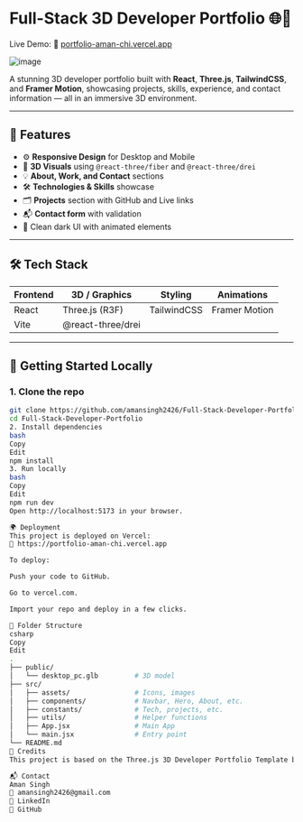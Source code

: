 # Full-Stack 3D Developer Portfolio 🌐🚀

Live Demo: 🔗 [portfolio-aman-chi.vercel.app](https://portfolio-aman-chi.vercel.app)


![image](https://github.com/user-attachments/assets/efbea771-ee57-4fe7-af9f-e42290364af7)


A stunning 3D developer portfolio built with **React**, **Three.js**, **TailwindCSS**, and **Framer Motion**, showcasing projects, skills, experience, and contact information — all in an immersive 3D environment.



---

## 📸 Features

- ⚙️ **Responsive Design** for Desktop and Mobile
- 🧠 **3D Visuals** using `@react-three/fiber` and `@react-three/drei`
- 💡 **About, Work, and Contact** sections
- 🛠️ **Technologies & Skills** showcase
- 🗂️ **Projects** section with GitHub and Live links
- 📬 **Contact form** with validation
- 🎨 Clean dark UI with animated elements

---

## 🛠️ Tech Stack

| Frontend  | 3D / Graphics       | Styling      | Animations     |
|-----------|---------------------|--------------|----------------|
| React     | Three.js (R3F)      | TailwindCSS  | Framer Motion  |
| Vite      | @react-three/drei   |              |                |

---

## 🚀 Getting Started Locally

### 1. Clone the repo

```bash
git clone https://github.com/amansingh2426/Full-Stack-Developer-Portfolio.git
cd Full-Stack-Developer-Portfolio
2. Install dependencies
bash
Copy
Edit
npm install
3. Run locally
bash
Copy
Edit
npm run dev
Open http://localhost:5173 in your browser.

🌍 Deployment
This project is deployed on Vercel:
🔗 https://portfolio-aman-chi.vercel.app

To deploy:

Push your code to GitHub.

Go to vercel.com.

Import your repo and deploy in a few clicks.

📁 Folder Structure
csharp
Copy
Edit
.
├── public/
│   └── desktop_pc.glb         # 3D model
├── src/
│   ├── assets/                # Icons, images
│   ├── components/            # Navbar, Hero, About, etc.
│   ├── constants/             # Tech, projects, etc.
│   ├── utils/                 # Helper functions
│   ├── App.jsx                # Main App
│   └── main.jsx               # Entry point
└── README.md
🧩 Credits
This project is based on the Three.js 3D Developer Portfolio Template by JavaScript Mastery.

📬 Contact
Aman Singh
📧 amansingh2426@gmail.com
🔗 LinkedIn
🔗 GitHub
